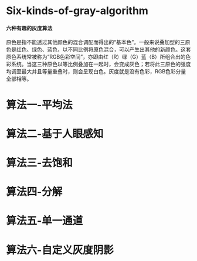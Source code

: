 # Six-kinds-of-gray-algorithm
#### 六种有趣的灰度算法<br>
原色是指不能透过其他颜色的混合调配而得出的“基本色”。一般来说叠加型的三原色是红色、绿色、蓝色，以不同比例将原色混合，可以产生出其他的新颜色。这套原色系统常被称为“RGB色彩空间”，亦即由红（R）绿（G）蓝（B）所组合出的色彩系统。当这三种原色以等比例叠加在一起时，会变成灰色；若将此三原色的强度均调至最大并且等量重叠时，则会呈现白色。灰度就是没有色彩，RGB色彩分量全部相等。

# 算法一-平均法
# 算法二-基于人眼感知
# 算法三-去饱和
# 算法四-分解
# 算法五-单一通道
# 算法六-自定义灰度阴影
